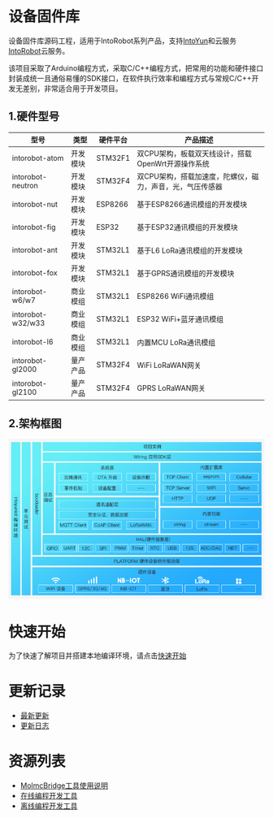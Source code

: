# 设备固件库

设备固件库源码工程，适用于IntoRobot系列产品，支持[IntoYun](https://www.intoyun.com/)和云服务[IntoRobot](https://www.intorobot.com/)云服务。

该项目采取了Arduino编程方式，采取C/C++编程方式，把常用的功能和硬件接口封装成统一且通俗易懂的SDK接口，在软件执行效率和编程方式与常规C/C++开发无差别，非常适合用于开发项目。

## 1.硬件型号

| 型号  | 类型 | 硬件平台 | 产品描述 |
|--------|--------|-------|--------|
|intorobot-atom|开发模块|STM32F1|双CPU架构，板载双天线设计，搭载OpenWrt开源操作系统|
|intorobot-neutron|开发模块|STM32F4|双CPU架构，搭载加速度，陀螺仪，磁力，声音，光，气压传感器|
|intorobot-nut|开发模块|ESP8266|基于ESP8266通讯模组的开发模块|
|intorobot-fig|开发模块|ESP32|基于ESP32通讯模组的开发模块|
|intorobot-ant|开发模块|STM32L1|基于L6 LoRa通讯模组的开发模块|
|intorobot-fox|开发模块|STM32L1|基于GPRS通讯模组的开发模块 |
|intorobot-w6/w7|商业模组|STM32L1|ESP8266 WiFi通讯模组|
|intorobot-w32/w33|商业模组|STM32L1|ESP32 WiFi+蓝牙通讯模组|
|intorobot-l6|商业模组|STM32L1|内置MCU LoRa通讯模组|
|intorobot-gl2000|量产产品|STM32F4|WiFi LoRaWAN网关|
|intorobot-gl2100|量产产品|STM32F4|GPRS LoRaWAN网关|

## 2.架构框图

![架构框图](/docs/images/software-architecture-firmware.png)

# 快速开始

为了快速了解项目并搭建本地编译环境，请点击[快速开始](docs/gettingstarted.md)

# 更新记录

- [最新更新](http://github.com/intoyun/firmware/releases/)
- [更新日志](CHANGELOG.md)

# 资源列表

- [MolmcBridge工具使用说明](http://docs.intoyun.com/devicedev/develop-tools/molmc-bridge-manual/)
- [在线编程开发工具](http://docs.intoyun.com/devicedev/develop-tools/online-ide-user-manual/ant/)
- [离线编程开发工具](http://docs.intoyun.com/devicedev/develop-tools/offline-ide-user-manual/)



